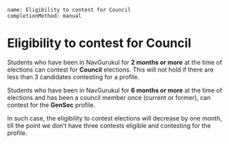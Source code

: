 ```ngMeta
name: Eligibility to contest for Council
completionMethod: manual
```

# Eligibility to contest for Council

Students who have been in NavGurukul for **2 months or more** at the time of elections can contest for **Council** elections. This will not hold if there are less than 3 candidates contesting for a profile. 

Students who have been in NavGurukul for **6 months or more** at the time of elections and has been a council member once (current or former), can contest for the **GenSec** profile. 

In such case, the eligibility to contest elections will decrease by one month, till the point we don’t have three contests eligible and contesting for the profile.

